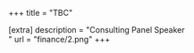 +++
title = "TBC"


[extra] 
description = "Consulting Panel Speaker <br/>"
url = "finance/2.png"
+++
